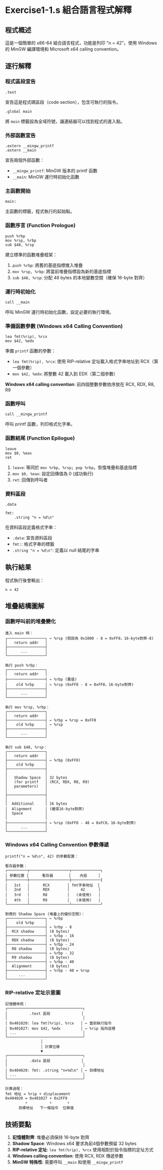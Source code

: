 # Exercise1-1.s 組合語言程式解釋

## 程式概述
這是一個簡單的 x86-64 組合語言程式，功能是列印 "n = 42"。使用 Windows 的 MinGW 編譯環境和 Microsoft x64 calling convention。

## 逐行解釋

### 程式區段宣告
```assembly
.text
```
宣告這是程式碼區段（code section），包含可執行的指令。

```assembly
.global main
```
將 `main` 標籤設為全域符號，讓連結器可以找到程式的進入點。

### 外部函數宣告
```assembly
.extern __mingw_printf
.extern __main
```
宣告兩個外部函數：
- `__mingw_printf`: MinGW 版本的 printf 函數
- `__main`: MinGW 運行時初始化函數

### 主函數開始
```assembly
main:
```
主函數的標籤，程式執行的起始點。

### 函數序言 (Function Prologue)
```assembly
push %rbp
mov %rsp, %rbp
sub $48, %rsp
```
建立標準的函數堆疊框架：
1. `push %rbp`: 將舊的基底指標推入堆疊
2. `mov %rsp, %rbp`: 將當前堆疊指標設為新的基底指標
3. `sub $48, %rsp`: 分配 48 bytes 的本地變數空間（確保 16-byte 對齊）

### 運行時初始化
```assembly
call __main
```
呼叫 MinGW 運行時初始化函數，設定必要的執行環境。

### 準備函數參數 (Windows x64 Calling Convention)
```assembly
lea fmt(%rip), %rcx
mov $42, %edx
```
準備 `printf` 函數的參數：
- `lea fmt(%rip), %rcx`: 使用 RIP-relative 定址載入格式字串地址到 RCX（第一個參數）
- `mov $42, %edx`: 將整數 42 載入到 EDX（第二個參數）

**Windows x64 calling convention**: 前四個整數參數依序放在 RCX, RDX, R8, R9

### 函數呼叫
```assembly
call __mingw_printf
```
呼叫 printf 函數，列印格式化字串。

### 函數結尾 (Function Epilogue)
```assembly
leave
mov $0, %eax
ret
```
1. `leave`: 等同於 `mov %rbp, %rsp; pop %rbp`，恢復堆疊和基底指標
2. `mov $0, %eax`: 設定回傳值為 0 (成功執行)
3. `ret`: 回傳到呼叫者

### 資料區段
```assembly
.data

fmt:
    .string "n = %d\n"
```
在資料區段定義格式字串：
- `.data`: 宣告資料區段
- `fmt:`: 格式字串的標籤
- `.string "n = %d\n"`: 定義以 null 結尾的字串

## 執行結果
程式執行後會輸出：
```
n = 42
```

## 堆疊結構圖解

### 函數呼叫前的堆疊變化

```
進入 main 時：
┌─────────────────┐ ← %rsp (假設為 0x1000 - 8 = 0xFF8，16-byte對齊-8)
│   return addr   │
├─────────────────┤
│      ...        │
└─────────────────┘

執行 push %rbp：
┌─────────────────┐
│   return addr   │
├─────────────────┤ ← %rbp (舊值)
│    old %rbp     │ ← %rsp (0xFF8 - 8 = 0xFF0，16-byte對齊)
├─────────────────┤
│      ...        │
└─────────────────┘

執行 mov %rsp, %rbp：
┌─────────────────┐
│   return addr   │
├─────────────────┤ ← %rbp = %rsp = 0xFF0
│    old %rbp     │ ← %rsp
├─────────────────┤
│      ...        │
└─────────────────┘

執行 sub $48, %rsp：
┌─────────────────┐
│   return addr   │
├─────────────────┤ ← %rbp (0xFF0)
│    old %rbp     │
├─────────────────┤
│                 │
│   Shadow Space  │ 32 bytes
│   (for printf   │ (RCX, RDX, R8, R9)
│   parameters)   │
│                 │
├─────────────────┤
│                 │
│  Additional     │ 16 bytes
│  Alignment      │ (確保16-byte對齊)
│  Space          │
│                 │
├─────────────────┤ ← %rsp (0xFF0 - 48 = 0xFC0，16-byte對齊)
│      ...        │
└─────────────────┘
```

### Windows x64 Calling Convention 參數傳遞

```
printf("n = %d\n", 42) 的參數配置：

暫存器參數：
┌─────────┬──────────────────┬─────────────┐
│ 參數位置 │      暫存器       │    內容     │
├─────────┼──────────────────┼─────────────┤
│   1st   │      RCX        │ fmt字串地址  │
│   2nd   │      RDX        │     42      │
│   3rd   │      R8         │   (未使用)   │
│   4th   │      R9         │   (未使用)   │
└─────────┴──────────────────┴─────────────┘

對應的 Shadow Space (堆疊上的備份空間)：
┌─────────────────┐ ← %rbp
│    old %rbp     │
├─────────────────┤ ← %rbp - 8
│  RCX shadow     │ (8 bytes)
├─────────────────┤ ← %rbp - 16
│  RDX shadow     │ (8 bytes)
├─────────────────┤ ← %rbp - 24
│  R8 shadow      │ (8 bytes)
├─────────────────┤ ← %rbp - 32
│  R9 shadow      │ (8 bytes)
├─────────────────┤ ← %rbp - 40
│  Alignment      │ (8 bytes)
├─────────────────┤ ← %rbp - 48 = %rsp
│     ...         │
└─────────────────┘
```

### RIP-relative 定址示意圖

```
記憶體佈局：
┌──────────────────────────────────┐
│          .text 區段              │
│                                  │
│ 0x401020: lea fmt(%rip), %rcx   │ ← 當前執行指令
│ 0x401027: mov $42, %edx         │ ← %rip 指向這裡
│ ...                              │
└──────────────────────────────────┘
                │
                │ 計算位移
                ▼
┌──────────────────────────────────┐
│          .data 區段              │
│                                  │
│ 0x404020: fmt: .string "n=%d\n" │ ← 目標地址
│ ...                              │
└──────────────────────────────────┘

計算過程：
fmt 地址 = %rip + displacement
0x404020 = 0x401027 + 0x2FF9
         ↑          ↑       ↑
      目標地址   下一條指令  位移值
```

## 技術要點
1. **記憶體對齊**: 堆疊必須保持 16-byte 對齊
2. **Shadow Space**: Windows x64 要求為前4個參數預留 32 bytes
3. **RIP-relative 定址**: `lea fmt(%rip), %rcx` 使用相對於指令指標的定址方式
4. **Windows calling convention**: 使用 RCX, RDX 傳遞參數
5. **MinGW 特殊性**: 需要呼叫 `__main` 和使用 `__mingw_printf`